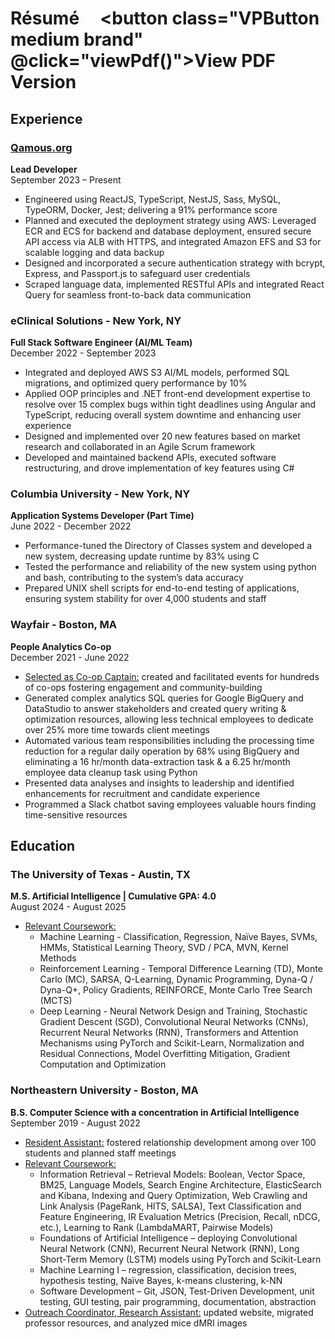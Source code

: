 # Résumé &nbsp; &nbsp; <button class="VPButton medium brand" @click="viewPdf()">View PDF Version</button>

## Experience

### [Qamous.org](https://www.qamous.org)
**Lead Developer**  
September 2023 – Present  
- Engineered using ReactJS, TypeScript, NestJS, Sass, MySQL, TypeORM, Docker, Jest; delivering a 91% performance score
- Planned and executed the deployment strategy using AWS: Leveraged ECR and ECS for backend and database deployment, ensured secure API access via ALB with HTTPS, and integrated Amazon EFS and S3 for scalable logging and data backup
- Designed and incorporated a secure authentication strategy with bcrypt, Express, and Passport.js to safeguard user credentials
- Scraped language data, implemented RESTful APIs and integrated React Query for seamless front-to-back data communication

### eClinical Solutions - New York, NY
**Full Stack Software Engineer (AI/ML Team)**  
December 2022 - September 2023  
- Integrated and deployed AWS S3 AI/ML models, performed SQL migrations, and optimized query performance by 10%
- Applied OOP principles and .NET front-end development expertise to resolve over 15 complex bugs within tight deadlines using Angular and TypeScript, reducing overall system downtime and enhancing user experience
- Designed and implemented over 20 new features based on market research and collaborated in an Agile Scrum framework
- Developed and maintained backend APIs, executed software restructuring, and drove implementation of key features using C#

### Columbia University - New York, NY
**Application Systems Developer (Part Time)**  
June 2022 - December 2022  
- Performance-tuned the Directory of Classes system and developed a new system, decreasing update runtime by 83% using C
- Tested the performance and reliability of the new system using python and bash, contributing to the system’s data accuracy
- Prepared UNIX shell scripts for end-to-end testing of applications, ensuring system stability for over 4,000 students and staff

### Wayfair - Boston, MA
**People Analytics Co-op**  
December 2021 - June 2022  
- <u>Selected as Co-op Captain:</u> created and facilitated events for hundreds of co-ops fostering engagement and community-building
- Generated complex analytics SQL queries for Google BigQuery and DataStudio to answer stakeholders and created query writing & optimization resources, allowing less technical employees to dedicate over 25% more time towards client meetings
- Automated various team responsibilities including the processing time reduction for a regular daily operation by 68% using BigQuery and eliminating a 16 hr/month data-extraction task & a 6.25 hr/month employee data cleanup task using Python
- Presented data analyses and insights to leadership and identified enhancements for recruitment and candidate experience
- Programmed a Slack chatbot saving employees valuable hours finding time-sensitive resources

## Education
### The University of Texas - Austin, TX
**M.S. Artificial Intelligence | Cumulative GPA: 4.0**
<br />
August 2024 - August 2025
- <u>Relevant Coursework:</u> 
  - Machine Learning - Classification, Regression, Naïve Bayes, SVMs, HMMs, Statistical Learning Theory, SVD / PCA, MVN, Kernel Methods
  - Reinforcement Learning - Temporal Difference Learning (TD), Monte Carlo (MC), SARSA, Q-Learning, Dynamic Programming, Dyna-Q / Dyna-Q+, Policy Gradients, REINFORCE, Monte Carlo Tree Search (MCTS)
  - Deep Learning - Neural Network Design and Training, Stochastic Gradient Descent (SGD), Convolutional Neural Networks (CNNs), Recurrent Neural Networks (RNN), Transformers and Attention Mechanisms using PyTorch and Scikit-Learn, Normalization and Residual Connections, Model Overfitting Mitigation, Gradient Computation and Optimization

### Northeastern University - Boston, MA
**B.S. Computer Science with a concentration in Artificial Intelligence**
<br />
September 2019 - August 2022
- <u>Resident Assistant:</u> fostered relationship development among over 100 students and planned staff meetings
- <u>Relevant Coursework:</u> 
  - Information Retrieval – Retrieval Models: Boolean, Vector Space, BM25, Language Models, Search Engine Architecture, ElasticSearch and Kibana, Indexing and Query Optimization, Web Crawling and Link Analysis (PageRank, HITS, SALSA), Text Classification and Feature Engineering, IR Evaluation Metrics (Precision, Recall, nDCG, etc.), Learning to Rank (LambdaMART, Pairwise Models)
  - Foundations of Artificial Intelligence – deploying Convolutional Neural Network (CNN), Recurrent Neural Network (RNN), Long Short-Term Memory (LSTM) models using PyTorch and Scikit-Learn
  - Machine Learning I – regression, classification, decision trees, hypothesis testing, Naïve Bayes, k-means clustering, k-NN   
  - Software Development – Git, JSON, Test-Driven Development, unit testing, GUI testing, pair programming, documentation, abstraction
- <u>Outreach Coordinator, Research Assistant:</u> updated website, migrated professor resources, and analyzed mice dMRI images

<script>
export default {
  methods: {
    viewPdf() {
      window.location.href = "Anthony_Resume.pdf";
    }
  }
}
</script>